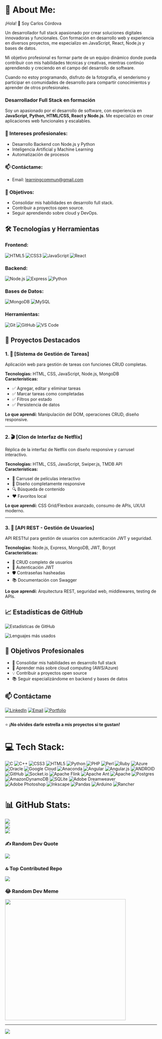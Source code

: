 # 💫 About Me:

¡Hola! 👋 Soy Carlos Córdova

Un desarrollador full stack apasionado por crear soluciones digitales innovadoras y funcionales. Con formación en desarrollo web y experiencia en diversos proyectos, me especializo en JavaScript, React, Node.js y bases de datos.

Mi objetivo profesional es formar parte de un equipo dinámico donde pueda contribuir con mis habilidades técnicas y creativas, mientras continúo aprendiendo y creciendo en el campo del desarrollo de software.

Cuando no estoy programando, disfruto de la fotografía, el senderismo y participar en comunidades de desarrollo para compartir conocimientos y aprender de otros profesionales.

### Desarrollador Full Stack en formación

Soy un apasionado por el desarrollo de software, con experiencia en **JavaScript, Python, HTML/CSS, React y Node.js**. Me especializo en crear aplicaciones web funcionales y escalables.

### 🎯 Intereses profesionales:
- Desarrollo Backend con Node.js y Python
- Inteligencia Artificial y Machine Learning
- Automatización de procesos

### 📫 Contáctame:
- Email: learningcommun@gmail.com

### 🚀 Objetivos:
- Consolidar mis habilidades en desarrollo full stack.
- Contribuir a proyectos open source.
- Seguir aprendiendo sobre cloud y DevOps.


## 🛠️ Tecnologías y Herramientas

### Frontend:
![HTML5](https://img.shields.io/badge/HTML5-E34F26?style=for-the-badge&logo=html5&logoColor=white)
![CSS3](https://img.shields.io/badge/CSS3-1572B6?style=for-the-badge&logo=css3&logoColor=white)
![JavaScript](https://img.shields.io/badge/JavaScript-F7DF1E?style=for-the-badge&logo=javascript&logoColor=black)
![React](https://img.shields.io/badge/React-20232A?style=for-the-badge&logo=react&logoColor=61DAFB)

### Backend:
![Node.js](https://img.shields.io/badge/Node.js-339933?style=for-the-badge&logo=nodedotjs&logoColor=white)
![Express](https://img.shields.io/badge/Express.js-000000?style=for-the-badge&logo=express&logoColor=white)
![Python](https://img.shields.io/badge/Python-3776AB?style=for-the-badge&logo=python&logoColor=white)

### Bases de Datos:
![MongoDB](https://img.shields.io/badge/MongoDB-47A248?style=for-the-badge&logo=mongodb&logoColor=white)
![MySQL](https://img.shields.io/badge/MySQL-4479A1?style=for-the-badge&logo=mysql&logoColor=white)

### Herramientas:
![Git](https://img.shields.io/badge/Git-F05032?style=for-the-badge&logo=git&logoColor=white)
![GitHub](https://img.shields.io/badge/GitHub-181717?style=for-the-badge&logo=github&logoColor=white)
![VS Code](https://img.shields.io/badge/VS_Code-007ACC?style=for-the-badge&logo=visual-studio-code&logoColor=white)

## 💼 Proyectos Destacados

### 1. 🎯 [Sistema de Gestión de Tareas]
Aplicación web para gestión de tareas con funciones CRUD completas.

**Tecnologías:** HTML, CSS, JavaScript, Node.js, MongoDB  
**Características:** 
- ✅ Agregar, editar y eliminar tareas
- ✅ Marcar tareas como completadas
- ✅ Filtros por estado
- ✅ Persistencia de datos

**Lo que aprendí:** Manipulación del DOM, operaciones CRUD, diseño responsive.

---

### 2. 🎬 [Clon de Interfaz de Netflix]
Réplica de la interfaz de Netflix con diseño responsive y carrusel interactivo.

**Tecnologías:** HTML, CSS, JavaScript, Swiper.js, TMDB API  
**Características:**
- 🎥 Carrusel de películas interactivo
- 📱 Diseño completamente responsive
- 🔍 Búsqueda de contenido
- ❤️ Favoritos local

**Lo que aprendí:** CSS Grid/Flexbox avanzado, consumo de APIs, UX/UI moderno.

---

### 3. 🔐 [API REST - Gestión de Usuarios]
API RESTful para gestión de usuarios con autenticación JWT y seguridad.

**Tecnologías:** Node.js, Express, MongoDB, JWT, Bcrypt  
**Características:**
- 👥 CRUD completo de usuarios
- 🔑 Autenticación JWT
- 🛡️ Contraseñas hasheadas
- 📚 Documentación con Swagger

**Lo que aprendí:** Arquitectura REST, seguridad web, middlewares, testing de APIs.

## 📈 Estadísticas de GitHub

![Estadísticas de GitHub](https://github-readme-stats.vercel.app/api?username=CarlosCordova2023&show_icons=true&theme=radical)

![Lenguajes más usados](https://github-readme-stats.vercel.app/api/top-langs/?username=CarlosCordova2023&layout=compact&theme=radical)

## 🎯 Objetivos Profesionales

- 🌟 Consolidar mis habilidades en desarrollo full stack
- 🚀 Aprender más sobre cloud computing (AWS/Azure)
- 💡 Contribuir a proyectos open source
- 📚 Seguir especializándome en backend y bases de datos

## 📫 Contáctame

[![LinkedIn](https://img.shields.io/badge/LinkedIn-0077B5?style=for-the-badge&logo=linkedin&logoColor=white)](https://linkedin.com/in/tu-perfil)
[![Email](https://img.shields.io/badge/Email-D14836?style=for-the-badge&logo=gmail&logoColor=white)](mailto:tu.email@ejemplo.com)
[![Portfolio](https://img.shields.io/badge/Portfolio-000000?style=for-the-badge&logo=github&logoColor=white)](https://carloscordova2023.github.io)

---

⭐ **¡No olvides darle estrella a mis proyectos si te gustan!**

 
# 💻 Tech Stack:
![C](https://img.shields.io/badge/c-%2300599C.svg?style=for-the-badge&logo=c&logoColor=white) ![C++](https://img.shields.io/badge/c++-%2300599C.svg?style=for-the-badge&logo=c%2B%2B&logoColor=white) ![CSS3](https://img.shields.io/badge/css3-%231572B6.svg?style=for-the-badge&logo=css3&logoColor=white) ![HTML5](https://img.shields.io/badge/html5-%23E34F26.svg?style=for-the-badge&logo=html5&logoColor=white) ![Python](https://img.shields.io/badge/python-3670A0?style=for-the-badge&logo=python&logoColor=ffdd54) ![PHP](https://img.shields.io/badge/php-%23777BB4.svg?style=for-the-badge&logo=php&logoColor=white) ![Perl](https://img.shields.io/badge/perl-%2339457E.svg?style=for-the-badge&logo=perl&logoColor=white) ![Ruby](https://img.shields.io/badge/ruby-%23CC342D.svg?style=for-the-badge&logo=ruby&logoColor=white) ![Azure](https://img.shields.io/badge/azure-%230072C6.svg?style=for-the-badge&logo=azure-devops&logoColor=white) ![Oracle](https://img.shields.io/badge/Oracle-F80000?style=for-the-badge&logo=oracle&logoColor=white) ![Google Cloud](https://img.shields.io/badge/Google%20Cloud-%234285F4.svg?style=for-the-badge&logo=google-cloud&logoColor=white) ![Anaconda](https://img.shields.io/badge/Anaconda-%2344A833.svg?style=for-the-badge&logo=anaconda&logoColor=white) ![Angular](https://img.shields.io/badge/angular-%23DD0031.svg?style=for-the-badge&logo=angular&logoColor=white) ![Angular.js](https://img.shields.io/badge/angular.js-%23E23237.svg?style=for-the-badge&logo=angularjs&logoColor=white) ![ANDROID](https://img.shields.io/badge/android-%2320232a.svg?style=for-the-badge&logo=android&logoColor=%a4c639) ![GitHub](https://img.shields.io/badge/GitHub-%23121011.svg?style=for-the-badge&logo=github&logoColor=white) ![Socket.io](https://img.shields.io/badge/Socket.io-black?style=for-the-badge&logo=socket.io&badgeColor=010101) ![Apache Flink](https://img.shields.io/badge/Apache%20Flink-E6526F?style=for-the-badge&logo=Apache%20Flink&logoColor=white) ![Apache Ant](https://img.shields.io/badge/Apache%20Ant-A81C7D?style=for-the-badge&logo=Apache%20Ant&logoColor=white) ![Apache](https://img.shields.io/badge/apache-%23D42029.svg?style=for-the-badge&logo=apache&logoColor=white) ![Postgres](https://img.shields.io/badge/postgres-%23316192.svg?style=for-the-badge&logo=postgresql&logoColor=white) ![AmazonDynamoDB](https://img.shields.io/badge/Amazon%20DynamoDB-4053D6?style=for-the-badge&logo=Amazon%20DynamoDB&logoColor=white) ![SQLite](https://img.shields.io/badge/sqlite-%2307405e.svg?style=for-the-badge&logo=sqlite&logoColor=white) ![Adobe Dreamweaver](https://img.shields.io/badge/Adobe%20Dreamweaver-FF61F6.svg?style=for-the-badge&logo=Adobe%20Dreamweaver&logoColor=white) ![Adobe Photoshop](https://img.shields.io/badge/adobephotoshop-%2331A8FF.svg?style=for-the-badge&logo=adobephotoshop&logoColor=white) ![Inkscape](https://img.shields.io/badge/Inkscape-e0e0e0?style=for-the-badge&logo=inkscape&logoColor=080A13) ![Pandas](https://img.shields.io/badge/pandas-%23150458.svg?style=for-the-badge&logo=pandas&logoColor=white) ![Arduino](https://img.shields.io/badge/-Arduino-00979D?style=for-the-badge&logo=Arduino&logoColor=white) ![Rancher](https://img.shields.io/badge/rancher-%230075A8.svg?style=for-the-badge&logo=rancher&logoColor=white)
# 📊 GitHub Stats:
![](https://github-readme-stats.vercel.app/api?username=CarlosCordova2023&theme=dark&hide_border=false&include_all_commits=false&count_private=false)<br/>
![](https://github-readme-streak-stats.herokuapp.com/?user=CarlosCordova2023&theme=dark&hide_border=false)<br/>
![](https://github-readme-stats.vercel.app/api/top-langs/?username=CarlosCordova2023&theme=dark&hide_border=false&include_all_commits=false&count_private=false&layout=compact)

### ✍️ Random Dev Quote
![](https://quotes-github-readme.vercel.app/api?type=horizontal&theme=radical)

### 🔝 Top Contributed Repo
![](https://github-contributor-stats.vercel.app/api?username=CarlosCordova2023&limit=5&theme=dark&combine_all_yearly_contributions=true)

### 😂 Random Dev Meme
<img src='https://randommeme-five.vercel.app/' style="height: 400px;"/>

---
[![](https://visitcount.itsvg.in/api?id=CarlosCordova2023&icon=0&color=0)](https://visitcount.itsvg.in)

<!-- Proudly created with GPRM ( https://gprm.itsvg.in ) -->
